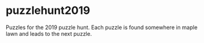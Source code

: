 # puzzlehunt2019

Puzzles for the 2019 puzzle hunt. Each puzzle is found somewhere in maple lawn and leads to the next puzzle. 
